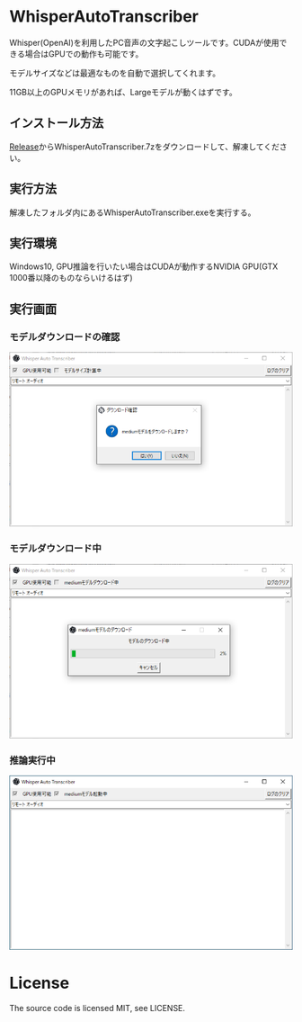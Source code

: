 # WhisperAutoTranscriber

Whisper(OpenAI)を利用したPC音声の文字起こしツールです。CUDAが使用できる場合はGPUでの動作も可能です。

モデルサイズなどは最適なものを自動で選択してくれます。

11GB以上のGPUメモリがあれば、Largeモデルが動くはずです。

## インストール方法

[Release](https://github.com/Kotetsu0000/WhisperAutoTranscriber/releases)からWhisperAutoTranscriber.7zをダウンロードして、解凍してください。

## 実行方法

解凍したフォルダ内にあるWhisperAutoTranscriber.exeを実行する。

## 実行環境

Windows10, GPU推論を行いたい場合はCUDAが動作するNVIDIA GPU(GTX 1000番以降のものならいけるはず)

## 実行画面

### モデルダウンロードの確認

![img01.png](./img/img01.png)

### モデルダウンロード中

![img01.png](./img/img02.png)

### 推論実行中

![img01.png](./img/img03.png)

# License

The source code is licensed MIT, see LICENSE.
